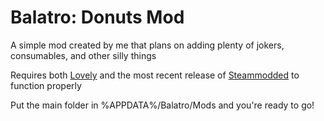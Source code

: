 # Balatro: Donuts Mod

A simple mod created by me that plans on adding plenty of jokers, consumables, and other silly things

Requires both [Lovely](https://github.com/ethangreen-dev/lovely-injector) and the most recent release of [Steammodded](https://github.com/Steamopollys/Steamodded) to function properly 

Put the main folder in %APPDATA%/Balatro/Mods and you're ready to go!
